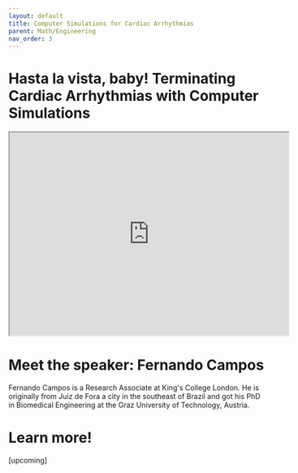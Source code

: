 ```yaml
---
layout: default
title: Computer Simulations for Cardiac Arrhythmias
parent: Math/Engineering
nav_order: 3
---
```


# Hasta la vista, baby! Terminating Cardiac Arrhythmias with Computer Simulations

<iframe width="550" height="400"
    src="https://youtube.com/embed/2wV4TRjUp90">
</iframe>

# Meet the speaker: Fernando Campos

Fernando Campos is a Research Associate at King's College London. He is originally from Juiz de Fora a city in the southeast of Brazil and got his PhD  in Biomedical Engineering at the Graz University of Technology, Austria.

# Learn more!

[upcoming]